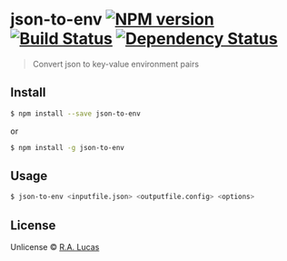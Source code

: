 # json-to-env [![NPM version][npm-image]][npm-url] [![Build Status][travis-image]][travis-url] [![Dependency Status][daviddm-image]][daviddm-url]
> Convert json to key-value environment pairs


## Install

```sh
$ npm install --save json-to-env
```
or
```sh
$ npm install -g json-to-env
```


## Usage

```sh
$ json-to-env <inputfile.json> <outputfile.config> <options>
```

## License

Unlicense © [R.A. Lucas](ralucas.github.io)


[npm-image]: https://badge.fury.io/js/json-to-env.svg
[npm-url]: https://npmjs.org/package/json-to-env
[travis-image]: https://travis-ci.org/ralucas/json-to-env.svg?branch=master
[travis-url]: https://travis-ci.org/ralucas/json-to-env
[daviddm-image]: https://david-dm.org/ralucas/json-to-env.svg?theme=shields.io
[daviddm-url]: https://david-dm.org/ralucas/json-to-env
